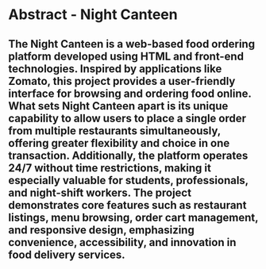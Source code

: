 # Abstract - Night Canteen

## The Night Canteen is a web-based food ordering platform developed using HTML and front-end technologies. Inspired by applications like Zomato, this project provides a user-friendly interface for browsing and ordering food online. What sets Night Canteen apart is its unique capability to allow users to place a single order from multiple restaurants simultaneously, offering greater flexibility and choice in one transaction. Additionally, the platform operates 24/7 without time restrictions, making it especially valuable for students, professionals, and night-shift workers. The project demonstrates core features such as restaurant listings, menu browsing, order cart management, and responsive design, emphasizing convenience, accessibility, and innovation in food delivery services.
